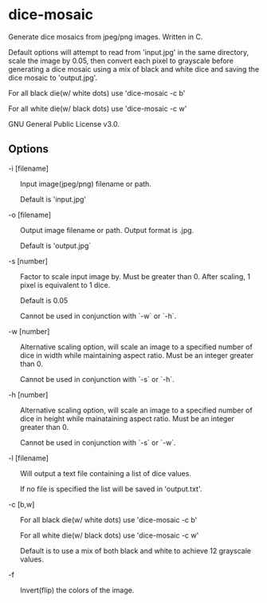 # dice-mosaic
Generate dice mosaics from jpeg/png images. Written in C.

Default options will attempt to read from 'input.jpg' in the same directory, scale the image by 0.05, then convert each pixel to grayscale before generating a dice mosaic using a mix of black and white dice and saving the dice mosaic to 'output.jpg'.

For all black die(w/ white dots) use 'dice-mosaic -c b'

For all white die(w/ black dots) use 'dice-mosaic -c w'



GNU General Public License v3.0.

Options
---
-i [filename]
<ul>
Input image(jpeg/png) filename or path.
</ul><ul>
Default is 'input.jpg'
</ul>
-o [filename]
<ul>
Output image filename or path. Output format is .jpg.
</ul><ul>
Default  is 'output.jpg`
</ul>
-s [number]
<ul>
Factor to scale input image by. Must be greater than 0. After scaling, 1 pixel is equivalent to 1 dice.
</ul><ul>
Default is 0.05
</ul><ul>              
Cannot be used in conjunction with `-w` or `-h`.
</ul>
-w [number]
<ul>
Alternative scaling option, will scale an image to a specified number of dice in width while maintaining aspect ratio. Must be an integer greater than 0.
</ul><ul>
Cannot be used in conjunction with `-s` or `-h`.
</ul>
-h [number]
<ul>
Alternative scaling option, will scale an image to a specified number of dice in height while mainataining aspect ratio. Must be an integer greater than 0.
</ul><ul>
Cannot be used in conjunction with `-s` or `-w`.
</ul>
-l [filename]
<ul>
Will output a text file containing a list of dice values.
</ul><ul>
If no file is specified the list will be saved in 'output.txt'.
</ul>
-c [b,w]
<ul>
For all black die(w/ white dots) use 'dice-mosaic -c b'
</ul><ul>
For all white die(w/ black dots) use 'dice-mosaic -c w'
</ul><ul>
Default is to use a mix of both black and white to achieve 12 grayscale values.
</ul>
-f
<ul>
Invert(flip) the colors of the image.
</ul>